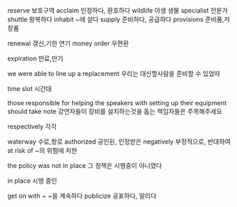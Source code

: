 reserve 보호구역
acclaim 인정하다, 환호하다
wildlife 야생 생물
specialist 전문가
shuttle 왕복하다
inhabit ~에 살다
supply 준비하다, 공급하다
provisions 준비품,저장품

renewal 갱신,기한 연기
money order 우편환

expiration 만료,만기

we were able to line up a replacement
우리는 대신할사람을 준비할 수 있었따

time slot 시간대

those responsible for helping the speakers with setting up their equipment should take note
강연자들이 장비를 설치하는것을 돕는 책임자들은 주목해주세요

respectively 각각

waterway 수로,항로
authorized 공인된, 인정받은
negatively 부정적으로, 반대하여
at risk of ~의 위험에 처한

the policy was not in place
그 정책은 시행중이 아니였다

in place 시행 중인

get on with ~ ~을 계속하다
publicize 공표하다, 알리다
